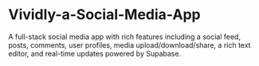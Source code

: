 # Vividly-a-Social-Media-App
A full-stack social media app with rich features including a social feed, posts, comments, user profiles, media upload/download/share, a rich text editor, and real-time updates powered by Supabase.
